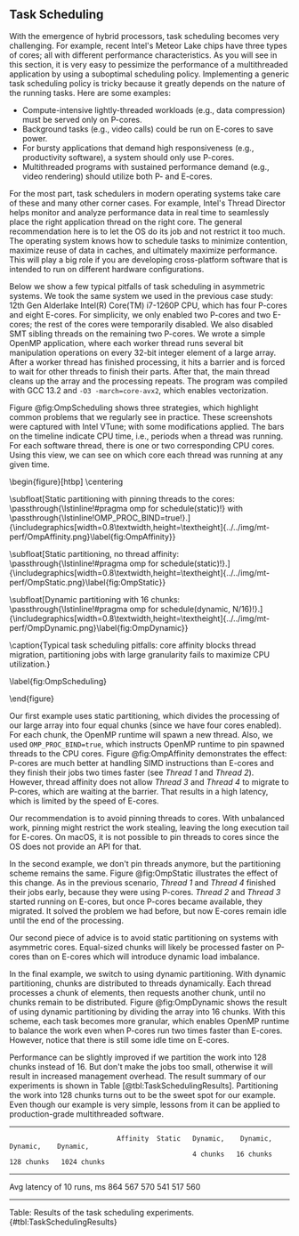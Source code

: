 ## Task Scheduling

With the emergence of hybrid processors, task scheduling becomes very challenging. For example, recent Intel's Meteor Lake chips have three types of cores; all with different performance characteristics. As you will see in this section, it is very easy to pessimize the performance of a multithreaded application by using a suboptimal scheduling policy. Implementing a generic task scheduling policy is tricky because it greatly depends on the nature of the running tasks. Here are some examples:

* Compute-intensive lightly-threaded workloads (e.g., data compression) must be served only on P-cores.
* Background tasks (e.g., video calls) could be run on E-cores to save power.
* For bursty applications that demand high responsiveness (e.g., productivity software), a system should only use P-cores.
* Multithreaded programs with sustained performance demand (e.g., video rendering) should utilize both P- and E-cores.

For the most part, task schedulers in modern operating systems take care of these and many other corner cases. For example, Intel's Thread Director helps monitor and analyze performance data in real time to seamlessly place the right application thread on the right core. The general recommendation here is to let the OS do its job and not restrict it too much. The operating system knows how to schedule tasks to minimize contention,  maximize reuse of data in caches, and ultimately maximize performance. This will play a big role if you are developing cross-platform software that is intended to run on different hardware configurations.

Below we show a few typical pitfalls of task scheduling in asymmetric systems. We took the same system we used in the previous case study: 12th Gen Alderlake Intel(R) Core(TM) i7-1260P CPU, which has four P-cores and eight E-cores. For simplicity, we only enabled two P-cores and two E-cores; the rest of the cores were temporarily disabled. We also disabled SMT sibling threads on the remaining two P-cores. We wrote a simple OpenMP application, where each worker thread runs several bit manipulation operations on every 32-bit integer element of a large array. After a worker thread has finished processing, it hits a barrier and is forced to wait for other threads to finish their parts. After that, the main thread cleans up the array and the processing repeats. The program was compiled with GCC 13.2 and `-O3 -march=core-avx2`, which enables vectorization.

Figure @fig:OmpScheduling shows three strategies, which highlight common problems that we regularly see in practice. These screenshots were captured with Intel VTune; with some modifications applied. The bars on the timeline indicate CPU time, i.e., periods when a thread was running. For each software thread, there is one or two corresponding CPU cores. Using this view, we can see on which core each thread was running at any given time.

\begin{figure}[htbp]
\centering

\subfloat[Static partitioning with pinning threads to the cores:
\passthrough{\lstinline!\#pragma omp for schedule(static)!} with
\passthrough{\lstinline!OMP\_PROC\_BIND=true!}.]{\includegraphics[width=0.8\textwidth,height=\textheight]{../../img/mt-perf/OmpAffinity.png}\label{fig:OmpAffinity}}

\subfloat[Static partitioning, no thread affinity:
\passthrough{\lstinline!\#pragma omp for schedule(static)!}.]{\includegraphics[width=0.8\textwidth,height=\textheight]{../../img/mt-perf/OmpStatic.png}\label{fig:OmpStatic}}

\subfloat[Dynamic partitioning with 16 chunks:
\passthrough{\lstinline!\#pragma omp for schedule(dynamic, N/16)!}.]{\includegraphics[width=0.8\textwidth,height=\textheight]{../../img/mt-perf/OmpDynamic.png}\label{fig:OmpDynamic}}

\caption{Typical task scheduling pitfalls: core affinity blocks thread
migration, partitioning jobs with large granularity fails to maximize
CPU utilization.}

\label{fig:OmpScheduling}

\end{figure}

Our first example uses static partitioning, which divides the processing of our large array into four equal chunks (since we have four cores enabled). For each chunk, the OpenMP runtime will spawn a new thread. Also, we used `OMP_PROC_BIND=true`, which instructs OpenMP runtime to pin spawned threads to the CPU cores. Figure @fig:OmpAffinity demonstrates the effect: P-cores are much better at handling SIMD instructions than E-cores and they finish their jobs two times faster (see *Thread 1* and *Thread 2*). However, thread affinity does not allow *Thread 3* and *Thread 4* to migrate to P-cores, which are waiting at the barrier. That results in a high latency, which is limited by the speed of E-cores.

Our recommendation is to avoid pinning threads to cores. With unbalanced work, pinning might restrict the work stealing, leaving the long execution tail for E-cores. On macOS, it is not possible to pin threads to cores since the OS does not provide an API for that.

In the second example, we don't pin threads anymore, but the partitioning scheme remains the same. Figure @fig:OmpStatic illustrates the effect of this change. As in the previous scenario, *Thread 1* and *Thread 4* finished their jobs early, because they were using P-cores. *Thread 2* and *Thread 3* started running on E-cores, but once P-cores became available, they migrated. It solved the problem we had before, but now E-cores remain idle until the end of the processing.

Our second piece of advice is to avoid static partitioning on systems with asymmetric cores. Equal-sized chunks will likely be processed faster on P-cores than on E-cores which will introduce dynamic load imbalance.

In the final example, we switch to using dynamic partitioning. With dynamic partitioning, chunks are distributed to threads dynamically. Each thread processes a chunk of elements, then requests another chunk, until no chunks remain to be distributed. Figure @fig:OmpDynamic shows the result of using dynamic partitioning by dividing the array into 16 chunks. With this scheme, each task becomes more granular, which enables OpenMP runtime to balance the work even when P-cores run two times faster than E-cores. However, notice that there is still some idle time on E-cores. 

Performance can be slightly improved if we partition the work into 128 chunks instead of 16. But don't make the jobs too small, otherwise it will result in increased management overhead. The result summary of our experiments is shown in Table [@tbl:TaskSchedulingResults]. Partitioning the work into 128 chunks turns out to be the sweet spot for our example. Even though our example is very simple, lessons from it can be applied to production-grade multithreaded software.

------------------------------------------------------------------------------------------------
                               Affinity  Static   Dynamic,    Dynamic,   Dynamic,    Dynamic,
                                                  4 chunks   16 chunks  128 chunks   1024 chunks
----------------------------- ---------- ------- ---------- ----------- ----------- ------------
Avg latency of 10 runs, ms     864       567       570         541        517          560

------------------------------------------------------------------------------------------------

Table: Results of the task scheduling experiments. {#tbl:TaskSchedulingResults}
